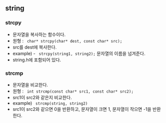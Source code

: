 ## string

### strcpy
- 문자열을 복사하는 함수이다.
- 원형 : ``` char* strcpy(char* dest, const char* src);```
- src를 dest에 복사한다.
- example) - ``` strcpy(string1, string2);``` 문자열의 이름을 넘겨준다.
- string.h에 포함되어 있다.

### strcmp
- 문자열을 비교한다.
- 원형 : ``` int strcmp(const char* src1, const char* src2);```
- src1이 src2와 같은지 비교한다.
- example)  ``` strcmp(string, string2)```
- src1이 src2와 같으면 0을 반환하고, 문자열이 크면 1, 문자열이 작으면 -1을 반환한다.
